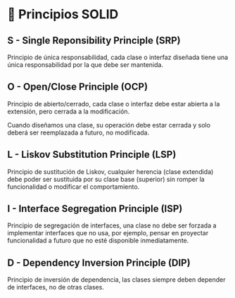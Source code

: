 # 🌅 Principios SOLID

## S - Single Reponsibility Principle (SRP)

Principio de única responsabilidad, cada clase o interfaz diseñada tiene una única responsabilidad por la que debe ser mantenida.

## O - Open/Close Principle (OCP)

Principio de abierto/cerrado, cada clase o interfaz debe estar abierta a la extensión, pero cerrada a la modificación.

Cuando diseñamos una clase, su operación debe estar cerrada y solo deberá ser reemplazada a futuro, no modificada.

## L - Liskov Substitution Principle (LSP)

Principio de sustitución de Liskov, cualquier herencia (clase extendida) debe poder ser sustituida por su clase base (superior) sin romper la funcionalidad o modificar el comportamiento.

## I - Interface Segregation Principle (ISP)

Principio de segregación de interfaces, una clase no debe ser forzada a implementar interfaces que no usa, por ejemplo, pensar en proyectar funcionalidad a futuro que no esté disponible inmediatamente.

## D - Dependency Inversion Principle (DIP)

Principio de inversión de dependencia, las clases siempre deben depender de interfaces, no de otras clases.